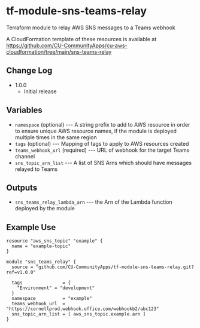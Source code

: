 # tf-module-sns-teams-relay
Terraform module to relay AWS SNS messages to a Teams webhook

A CloudFormation template of these resources is available at https://github.com/CU-CommunityApps/cu-aws-cloudformation/tree/main/sns-teams-relay

## Change Log
- 1.0.0
  - Initial release

## Variables

- `namespace` (optional) --- A string prefix to add to AWS resource in order to ensure unique AWS resource names, if the module is deployed multiple times in the same region
- `tags` (optional) --- Mapping of tags to apply to AWS resources created
- `teams_webhook_url` (required) --- URL of webhook for the target Teams channel
- `sns_topic_arn_list` --- A list of SNS Arns which should have messages relayed to Teams

## Outputs

- `sns_teams_relay_lambda_arn` --- the Arn of the Lambda function deployed by the module

## Example Use

```
resource "aws_sns_topic" "example" {
  name = "example-topic"
}

module "sns_teams_relay" {
  source = "github.com/CU-CommunityApps/tf-module-sns-teams-relay.git?ref=v1.0.0"
  
  tags               = {
    "Environment" = "development"
  }
  namespace          = "example"
  teams_webhook_url  = "https://cornellprod.webhook.office.com/webhookb2/abc123"
  sns_topic_arn_list = [ aws_sns_topic.example.arn ]
}

```